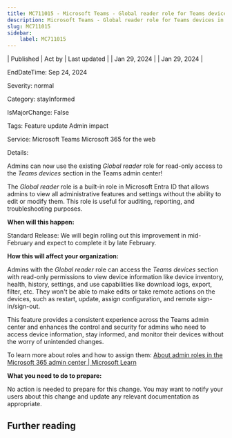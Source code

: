 ```yaml
---
title: MC711015 - Microsoft Teams - Global reader role for Teams devices in Teams admin center
description: Microsoft Teams - Global reader role for Teams devices in Teams admin center
slug: MC711015
sidebar:
    label: MC711015
---
```



| Published | Act by | Last updated |
| Jan 29, 2024 |  | Jan 29, 2024 |

EndDateTime: Sep 24, 2024

Severity: normal

Category: stayInformed

IsMajorChange: False

Tags: Feature update Admin impact

Service: Microsoft Teams Microsoft 365 for the web

Details: 

<p>Admins can now use the existing <i>Global reader</i> role for read-only access to the<i> Teams devices</i> section in the Teams admin center!<br></p><p>The <i style="font-size: 14px;">Global reader </i>role is a built-in role in Microsoft Entra ID&nbsp;t<span style="font-size: 14px;">hat allows admins to view all administrative features and settings without the ability to edit or modify them. This role is useful for auditing, reporting, and troubleshooting purposes.</span><span style="font-size: 14px;">
</span></p><p><span style="font-size: 14px;"><b>When will this happen:</b>
</span></p><p><span style="font-size: 14px;">Standard Release: We will begin rolling out this improvement in mid-February and expect to complete it by late February.
</span></p><p><span style="font-size: 14px;"><b>How this will affect your organization:</b>
</span></p><p><span style="font-size: 14px;">Admins with the <i>Global reader </i>role can access the<i> Teams devices </i>section with read-only permissions to view device information like device inventory, health, history, settings, and use capabilities like download logs, export, filter, etc. They won't be able to make edits or take remote actions on the devices, such as restart, update, assign configuration, and remote sign-in/sign-out. 
</span></p><p><span style="font-size: 14px;">This feature provides a consistent experience across the Teams admin center and enhances the control and security for admins who need to access device information, stay informed, and monitor their devices without the worry of unintended changes.
</span></p><p><span style="font-size: 14px;">To learn more about roles and how to assign them: </span><a href="https://learn.microsoft.com/microsoft-365/admin/add-users/about-admin-roles?view=o365-worldwide" target="_blank">About admin roles in the Microsoft 365 admin center | Microsoft Learn</a></p><p><span style="font-size: 14px;"><b>What you need to do to prepare:</b>
</span></p><p>No action is needed to prepare for this change. You may want to notify your users about this change and update any relevant documentation as appropriate.</p><p><span style="font-size: 16.8px;"><b>
</b></span></p><p><span style="font-size: 16.8px;"><b>
</b></span></p>

## Further reading
